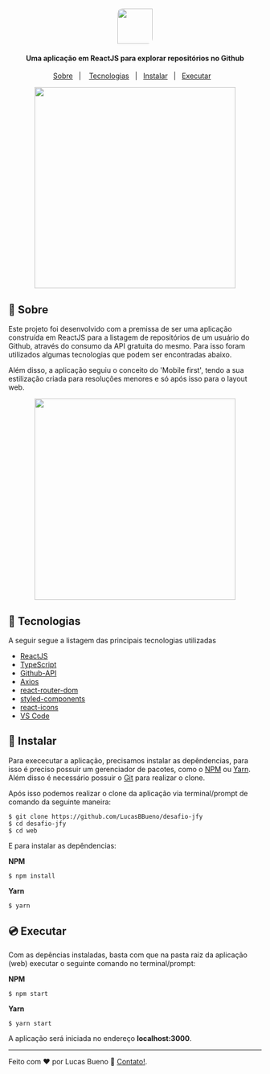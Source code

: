 <h1 align="center">
     <img height="70" style="border-radius: 10px 0 10px" src="https://res.cloudinary.com/lucasbbueno/image/upload/v1596768222/logo_ezo3ui.svg">
</h1>

<h4 align="center">
  Uma aplicação em ReactJS para explorar repositórios no Github
</h4>

<p align="center">
  <a href="#memo-sobre">Sobre</a>&nbsp;&nbsp;&nbsp;|&nbsp;&nbsp;&nbsp;
  <a href="#rocket-tecnologias">Tecnologias</a>&nbsp;&nbsp;&nbsp;|&nbsp;&nbsp;
  <a href="#floppy_disk-instalar">Instalar</a>&nbsp;&nbsp;&nbsp;|&nbsp;&nbsp;
  <a href="#cd-executar">Executar</a>&nbsp;&nbsp;&nbsp;
</p>


<p align="center">
    <img height="400" src="https://res.cloudinary.com/lucasbbueno/image/upload/v1596768207/GithubViewer_mve16a.gif">
</P>

## :memo: Sobre

Este projeto foi desenvolvido com a premissa de ser uma aplicação construída em ReactJS para a listagem de repositórios de um usuário do Github, através do consumo da API gratuita do mesmo. Para isso foram utilizados algumas tecnologias que podem ser encontradas abaixo. 

Além disso, a aplicação seguiu o conceito do 'Mobile first', tendo a sua estilização criada para resoluções menores e só após isso para o layout web.

<p align="center">
    <img height="400" src="https://res.cloudinary.com/lucasbbueno/image/upload/v1596768207/GithubViewerMobileFirst_wcuhzd.gif">
</P>


## :rocket: Tecnologias

A seguir segue a listagem das principais tecnologias utilizadas

- [ReactJS](https://reactjs.org/)
- [TypeScript](https://www.typescriptlang.org/docs/home.html)
- [Github-API](https://developer.github.com/v3/)
- [Axios](https://github.com/axios/axios)
- [react-router-dom](https://reactrouter.com/web/guides/quick-start)
- [styled-components](https://styled-components.com/docs)
- [react-icons](https://github.com/react-icons/react-icons)
- [VS Code](https://code.visualstudio.com/)


## :floppy_disk: Instalar
Para exececutar a aplicação, precisamos instalar as depêndencias, para isso é preciso possuir um gerenciador de pacotes, como o [NPM](https://nodejs.org/en/) ou [Yarn](https://yarnpkg.com/). Além disso é necessário possuir o [Git](https://git-scm.com/) para realizar o clone.

Após isso podemos realizar o clone da aplicação via terminal/prompt de comando da seguinte maneira:

```
$ git clone https://github.com/LucasBBueno/desafio-jfy
$ cd desafio-jfy
$ cd web
```

E para instalar as depêndencias:

**NPM**
```
$ npm install
```

**Yarn**
```
$ yarn
```


## :cd: Executar
Com as depências instaladas, basta com que na pasta raiz da aplicação (web) executar o seguinte comando no terminal/prompt:

**NPM**
```
$ npm start
```

**Yarn**
```
$ yarn start
```
A aplicação será iniciada no endereço **localhost:3000**.

---

Feito com ♥ por Lucas Bueno :wave: [Contato!](https://www.linkedin.com/in/lucasbbueno).
